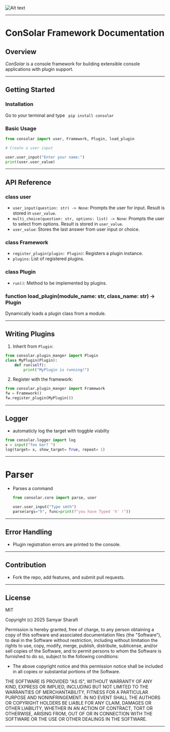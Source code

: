 ![Alt text]([URL](https://drive.google.com/file/d/1XT4TnNwPUof53r7-mgBNi2qnY1x-xR_F/view?usp=sharing))

---

# ConSolar Framework Documentation

## Overview

*ConSolar* is a console framework for building extensible console applications with plugin support.

---

## Getting Started

### Installation

Go to your terminal and type ` pip install consolar`

### Basic Usage

```python
from consolar import user, Framework, Plugin, load_plugin

# Create a user input

user.user_input("Enter your name:")
print(user.user_value)
```

---

## API Reference

### class user

- `user_input(question: str) -> None`: Prompts the user for input. Result is stored in `user_value`.
- `multi_choice(question: str, options: list) -> None`: Prompts the user to select from options. Result is stored in `user_value`.
- `user_value`: Stores the last answer from user input or choice.

### class Framework

- `register_plugin(plugin: Plugin)`: Registers a plugin instance.
- `plugins`: List of registered plugins.

### class Plugin

- `run()`: Method to be implemented by plugins.

### function load_plugin(module_name: str, class_name: str) -> Plugin

Dynamically loads a plugin class from a module.

---

## Writing Plugins

1. Inherit from `Plugin`:

```python
from consolar.plugin_manger import Plugin
class MyPlugin(Plugin):
    def run(self):
        print("MyPlugin is running!")
```

2. Register with the framework:

```python
from consolar.plugin_manger import Framework
fw = Framework()
fw.register_plugin(MyPlugin())
```

---

## Logger

- automaticly log the target with toggble visbilty

```python
from consolar.logger import log
x = input("foo bar? ")
log(target= x, show_target= True, repeat= 1)
```

---

# Parser

* Parses a command

  ```python
  from consolar.core import parse, user

  user.user_input("Type smth")
  parse(args="h", func=print(f"you have Typed 'h' !"))
  ```

---



## Error Handling

- Plugin registration errors are printed to the console.

---

## Contribution

- Fork the repo, add features, and submit pull requests.

---

## License

MIT

Copyright (c) 2025 Samyar Sharafi

Permission is hereby granted, free of charge, to any person obtaining a copy of this software and associated documentation files (the "Software"), to deal in the Software without restriction, including without limitation the rights to use, copy, modify, merge, publish, distribute, sublicense, and/or sell copies of the Software, and to permit persons to whom the Software is furnished to do so, subject to the following conditions:

- The above copyright notice and this permission notice shall be included in all copies or substantial portions of the Software.

THE SOFTWARE IS PROVIDED "AS IS", WITHOUT WARRANTY OF ANY KIND, EXPRESS OR IMPLIED, INCLUDING BUT NOT LIMITED TO THE WARRANTIES OF MERCHANTABILITY, FITNESS FOR A PARTICULAR PURPOSE AND NONINFRINGEMENT. IN NO EVENT SHALL THE AUTHORS OR COPYRIGHT HOLDERS BE LIABLE FOR ANY CLAIM, DAMAGES OR OTHER LIABILITY, WHETHER IN AN ACTION OF CONTRACT, TORT OR OTHERWISE, ARISING FROM, OUT OF OR IN CONNECTION WITH THE SOFTWARE OR THE USE OR OTHER DEALINGS IN THE SOFTWARE.

---

